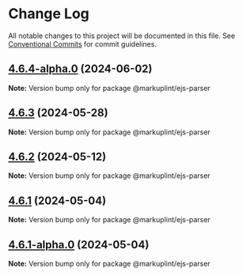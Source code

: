 # Change Log

All notable changes to this project will be documented in this file.
See [Conventional Commits](https://conventionalcommits.org) for commit guidelines.

## [4.6.4-alpha.0](https://github.com/markuplint/markuplint/compare/@markuplint/ejs-parser@4.6.3...@markuplint/ejs-parser@4.6.4-alpha.0) (2024-06-02)

**Note:** Version bump only for package @markuplint/ejs-parser





## [4.6.3](https://github.com/markuplint/markuplint/compare/@markuplint/ejs-parser@4.6.2...@markuplint/ejs-parser@4.6.3) (2024-05-28)

**Note:** Version bump only for package @markuplint/ejs-parser

## [4.6.2](https://github.com/markuplint/markuplint/compare/@markuplint/ejs-parser@4.6.1...@markuplint/ejs-parser@4.6.2) (2024-05-12)

**Note:** Version bump only for package @markuplint/ejs-parser

## [4.6.1](https://github.com/markuplint/markuplint/compare/@markuplint/ejs-parser@4.6.1-alpha.0...@markuplint/ejs-parser@4.6.1) (2024-05-04)

**Note:** Version bump only for package @markuplint/ejs-parser

## [4.6.1-alpha.0](https://github.com/markuplint/markuplint/compare/@markuplint/ejs-parser@4.6.0...@markuplint/ejs-parser@4.6.1-alpha.0) (2024-05-04)

**Note:** Version bump only for package @markuplint/ejs-parser
